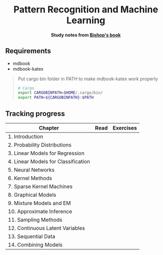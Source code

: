<h1 align="center">
  <br>
  Pattern Recognition and Machine Learning
  <br>
</h1>
<h4 align="center">Study notes from <a href="https://www.microsoft.com/en-us/research/uploads/prod/2006/01/Bishop-Pattern-Recognition-and-Machine-Learning-2006.pdf">Bishop's book</a></h4>


## Requirements

+ mdbook
+ mdbook-katex

> Put cargo bin folder in PATH to make mdbook-katex work properly 
> ```bash
> # Cargo
> export CARGOBINPATH=$HOME/.cargo/bin/
> export PATH=${CARGOBINPATH}:$PATH
>```

## Tracking progress

| Chapter                             | Read | Exercises |
| ----------------------------------- | ---- | --------- |
| 1. Introduction                     |      |           |
| 2. Probability Distributions        |      |           |
| 3. Linear Models for Regression     |      |           |
| 4. Linear Models for Classification |      |           |
| 5. Neural Networks                  |      |           |
| 6. Kernel Methods                   |      |           |
| 7. Sparse Kernel Machines           |      |           |
| 8. Graphical Models                 |      |           |
| 9. Mixture Models and EM            |      |           |
| 10. Approximate Inference           |      |           |
| 11. Sampling Methods                |      |           |
| 12. Continuous Latent Variables     |      |           |
| 13. Sequential Data                 |      |           |
| 14. Combining Models                |      |           |

